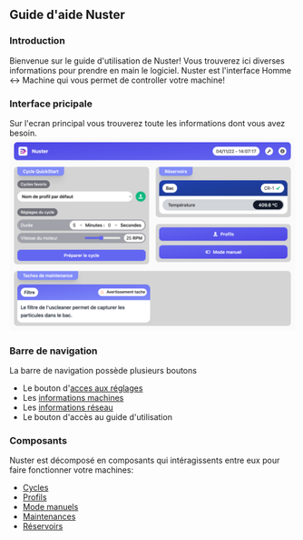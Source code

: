 ## Guide d'aide Nuster

### Introduction

Bienvenue sur le guide d'utilisation de Nuster! Vous trouverez ici diverses informations pour prendre en main le logiciel.
Nuster est l'interface Homme ↔ Machine qui vous permet de controller votre machine!

### Interface pricipale

Sur l'ecran principal vous trouverez toute les informations dont vous avez besoin.
![Homepage](assets/homepage.png)

### Barre de navigation

La barre de navigation possède plusieurs boutons

  - Le bouton d'[acces aux réglages](nav-modals/settings.md)
  - Les [informations machines](nav-modals/informations.md)
  - Les [informations réseau](nav-modals/network.md)
  - Le bouton d'accès au guide d'utilisation

### Composants

Nuster est décomposé en composants qui intéragissents entre eux pour faire fonctionner votre machines:

- [Cycles](components/cycle.md)
- [Profils](components/profiles.md)
- [Mode manuels](components/manual-modes.md)
- [Maintenances](components/maintenance.md)
- [Réservoirs](components/containers.md)
